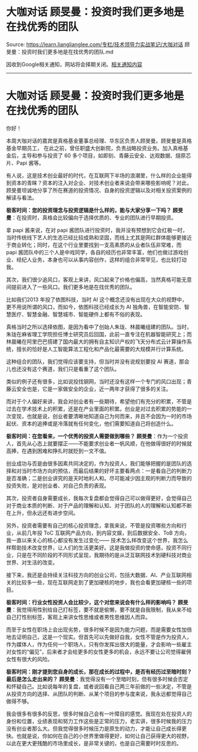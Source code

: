 # 大咖对话 顾旻曼：投资时我们更多地是在找优秀的团队 

Source: https://learn.lianglianglee.com/专栏/技术领导力实战笔记/大咖对话 顾旻曼：投资时我们更多地是在找优秀的团队.md

因收到Google相关通知，网站将会择期关闭。[相关通知内容](https://lumendatabase.org/notices/44265620)

---

# 大咖对话 顾旻曼：投资时我们更多地是在找优秀的团队

你好！

本周大咖对话的嘉宾是真格基金董事总经理、华东区负责人顾旻曼。顾旻曼是真格基金早期员工， 在此之前，曾任职盛大创新院，负责战略投资业务。加入真格基金后，主导和参与投资了 60 多个项目，如即刻、青藤云安全、达观数据、燧原芯片、Papi 酱等。

有人说，这是技术创业最好的时代，在互联网下半场的浪潮里，什么样的企业能得到资本的青睐？资本的注入对企业、对技术创业者来说会带来哪些影响呢？对此，顾旻曼坦诚地分享了所在赛道的投资情况、自身的投资逻辑以及对相关投资案例的解读与看法。

**极客时间：您的投资理念与投资逻辑是什么样的，能与大家分享一下吗？**
**顾旻曼**：在投资时，真格会比较偏向于选择优质的、专业的团队进行早期投资。

拿 papi 酱来说，在对 papi 酱团队进行投资时，我并没有预想到它会红极一时，当时传统线下艺人的生态已经比较成熟和坚固，而线上尤其是网红群体能够更接近于商业转化；同时，在这个行业里要找到一支高素质的从业者队伍非常难，而 papi 酱团队中的三个人是中戏同学，各自的经历也非常丰富，他们也做过游戏创业、经纪人业务，本身也可以从事内容创作，这样的组合非常罕见，也比较打动我。

其次，我们很少追风口，客观上来讲，风口起来了价格也偏高，当然真格可能无意间提前进入了一些风口。我们更多地是在找优秀的团队。

比如我们2013 年投了依图科技，当时 AI 这个概念还没有出现在大众的视野中，更不用说所谓的风口，而如今，依图科技已经成长为 AI 独角兽，在智能安防、智慧医疗、智慧金融、智慧城市、智能硬件上都有不俗的表现。

真格当时之所以选择依图，是因为看中了创始人朱珑、林晨曦组建的团队。当时，朱珑在麻省理工学院担任博士研究员后回国，此前一直专注在机器智能研究上；而林晨曦在阿里巴巴搭建了国内最大的拥有自主知识产权的飞天分布式云计算操作系统，擅长的恰好是人工智能算法工程化和产品化最需要的大规模并行计算系统。

这种组合的团队，我们觉得应该要支持，但当时并没有说规划要投 AI 赛道，那会儿也还没有这个赛道，我们只是看重了这个团队。

类似的例子还有很多，比如说投找钢网，当时还没有这样一个专门的风口出现；青藤云安全也是，它是一家做安全的企业，近一两年才获得了很多的关注。

而对于个人偏好来讲，我会对创业者有一些期待，希望他们有充分的积累，不管是过去在学术技术上的积累，还是在产业里面的积累。创业是对过去积累的势能的一次变现，也就是说，创业者要清晰地知道自己为何而来，并且不会因为一时的市场起伏、资本的追捧或是冷落就有任何变化，他们需要知道自己将创造什么。

**极客时间：在您看来，一个优秀的投资人需要做到哪些？**
**顾旻曼**：作为一个投资人，首先从心态上就要摆正——不能要求创业者一帆风顺，在他做得很好的时候就高捧，在遇到困难和挣扎时就贬到一文不值。

创业成功与否是由很多因素共同决定的，作为投资人，我们能够把握的是团队的选择和对当时市场方向的预估，而最后结果的好坏主要看两点：一是看自己的判断力是否准确；二是创业讲究的是天时地利人和。尽可能减少因主观的判断力而导致的投资失败，是对创业者、对自己负责的表现。

其次，投资者自身需要成长，我每次复盘都会觉得自己可以做得更好，会觉得自己对于商业本质的判断、对于产品的理解和认知、对于团队的人的理解和认知都不断在上升，但永远还有进步空间。

另外，投资者需要有自己的核心投资理念，拿我来说，不管是投资哪些方向和行业，从前几年投 ToC 互联网产品方向，到内容文娱，到后数据安全、ToB 方向，我一直以来关心的核心都没有发生过变化—— 技术怎么样改变这个世界，我怎么样帮助技术改变世界，让人们的生活更美好。这是我做投资的使命感，投资不同行业，只是在不同阶段的不同形式呈现，我期待的是从泛互联网技术到硬科技对商业世界、对生活的改变。

接下来，我还是会持续关注科技方向的创业公司，包括大数据、AI、产业互联网相关的比较多一些，现在互联网走到了更加硬核的地步，我也会看更加硬核一些的项目。

**极客时间：行业女性投资人会比较少，这个对您来说会有什么样的影响吗？**
**顾旻曼**：我觉得用性别给自己打标签，要不就是偷懒，要不就是自我限制，我从来不给自己打性别标签，客观上来讲女性思维或者男性思维因人而异。

而至于女性在职场上会出现劣势，很多时候不是因为能力问题，而是需要女性加倍地去证明自己，这是一个现实。但首先可以先做好自我，女性不管是作为投资人，作为媒体人，作为任何一个职场人，只有你发挥出很大的能量，才会影响一些雇主对女性的“偏见”，后来者才会给更多的女性更多的机会，永远不要让公司觉得雇佣女性有很大的风险。

**极客时间：刚才提到您自身的成长，那在成长的过程中，是否有经历过至暗时刻？最后是怎么走出来的？**
**顾旻曼**：我觉得没有一个至暗时刻，但有很多时候会否定和怀疑自己。比如说每年的复盘，或者说回看自己两三年前做的一些决定，不管是从投资方向的选择、从团队的判断、从某个项目的参与度来说，我永远都觉得自己做得不够。

我会很多有很多的反思，很多时候自己会有一叶障目的感觉。我现在处在投资人的身份和位置，业绩表现和努力工作这些是正常的压力，老实讲，很多时候我的压力没有创业者那么大。但我觉得很多时候压力是原生的动力，才能让自己成长得更快。也就是说，你如何在自己的小世界里做得更好，如何让自己获得更大的视野，以此在更大更残酷的市场里成长，是非常关键的，也是自己需要时时反思的。